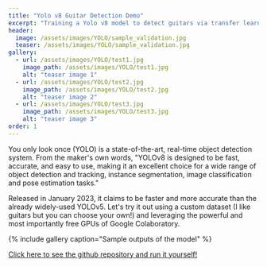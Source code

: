 ```yaml
---
title: "Yolo v8 Guitar Detection Demo"
excerpt: "Training a Yolo v8 model to detect guitars via transfer learning on Google Colaboratory"
header:
  image: /assets/images/YOLO/sample_validation.jpg
  teaser: /assets/images/YOLO/sample_validation.jpg
gallery:
  - url: /assets/images/YOLO/test1.jpg
    image_path: /assets/images/YOLO/test1.jpg
    alt: "teaser image 1"
  - url: /assets/images/YOLO/test2.jpg
    image_path: /assets/images/YOLO/test2.jpg
    alt: "teaser image 2"
  - url: /assets/images/YOLO/test3.jpg
    image_path: /assets/images/YOLO/test3.jpg
    alt: "teaser image 3"
order: 1
---
```


You only look once (YOLO) is a state-of-the-art, real-time object detection system. From the maker's own words, "YOLOv8 is designed to be fast, accurate, and easy to use, making it an excellent choice for a wide range of object detection and tracking, instance segmentation, image classification and pose estimation tasks."

Released in January 2023, it claims to be faster and more accurate than the already widely-used YOLOv5. Let's try it out using a custom dataset (I like guitars but you can choose your own!) and leveraging the powerful and most importantly free GPUs of Google Colaboratory.

{% include gallery caption="Sample outputs of the model" %}

<a href="https://github.com/tonberry22/Yolo-v8-Guitar-Detection-Demo-Colab" target="_blank">Click here to see the github repository and run it yourself!</a>